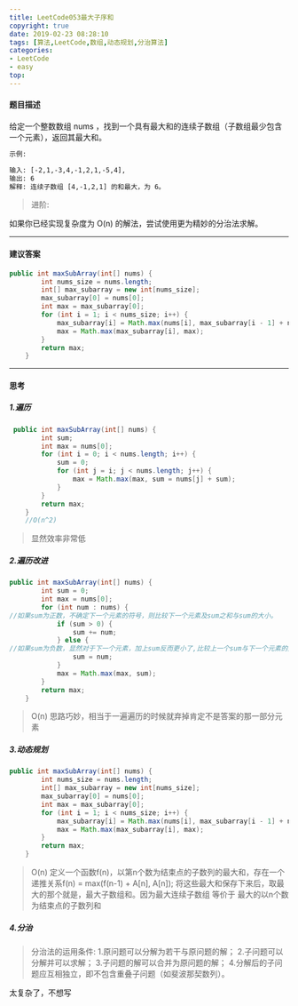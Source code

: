 ```yaml
---
title: LeetCode053最大子序和
copyright: true
date: 2019-02-23 08:28:10
tags: [算法,LeetCode,数组,动态规划,分治算法]
categories: 
- LeetCode
- easy
top:
---
```


#### 题目描述
给定一个整数数组 nums ，找到一个具有最大和的连续子数组（子数组最少包含一个元素），返回其最大和。

<!--more-->

```tex
示例:

输入: [-2,1,-3,4,-1,2,1,-5,4],
输出: 6
解释: 连续子数组 [4,-1,2,1] 的和最大，为 6。
```
>进阶:
>
如果你已经实现复杂度为 O(n) 的解法，尝试使用更为精妙的分治法求解。

---
#### 建议答案

```java
public int maxSubArray(int[] nums) {
        int nums_size = nums.length;
        int[] max_subarray = new int[nums_size];
        max_subarray[0] = nums[0];
        int max = max_subarray[0];
        for (int i = 1; i < nums_size; i++) {
            max_subarray[i] = Math.max(nums[i], max_subarray[i - 1] + nums[i]);
            max = Math.max(max_subarray[i], max);
        }
        return max;
    }
```

---
#### 思考

##### 1.遍历

```java
 public int maxSubArray(int[] nums) {
        int sum;
        int max = nums[0];
        for (int i = 0; i < nums.length; i++) {
            sum = 0;
            for (int j = i; j < nums.length; j++) {
                max = Math.max(max, sum = nums[j] + sum);
            }
        }
        return max;
    }
    //O(n^2)
```
>显然效率非常低

##### 2.遍历改进

```java
public int maxSubArray(int[] nums) {
        int sum = 0;
        int max = nums[0];
        for (int num : nums) {
//如果sum为正数，不确定下一个元素的符号，则比较下一个元素及sum之和与sum的大小。
            if (sum > 0) {
                sum += num;
            } else {
//如果sum为负数，显然对于下一个元素，加上sum反而更小了,比较上一个sum与下一个元素的大小（上一个元素如果不是最大的，已经被抛弃，如果是最大的则已经被赋值给max）
                sum = num;
            }
            max = Math.max(max, sum);
        }
        return max;
    }
```
>O(n)
>思路巧妙，相当于一遍遍历的时候就弃掉肯定不是答案的那一部分元素

##### 3.动态规划

```java
public int maxSubArray(int[] nums) {
        int nums_size = nums.length;
        int[] max_subarray = new int[nums_size];
        max_subarray[0] = nums[0];
        int max = max_subarray[0];
        for (int i = 1; i < nums_size; i++) {
            max_subarray[i] = Math.max(nums[i], max_subarray[i - 1] + nums[i]);
            max = Math.max(max_subarray[i], max);
        }
        return max;
    }
```
>O(n)
>定义一个函数f(n)，以第n个数为结束点的子数列的最大和，存在一个递推关系f(n) = max(f(n-1) + A[n], A[n]);
将这些最大和保存下来后，取最大的那个就是，最大子数组和。因为最大连续子数组 等价于 最大的以n个数为结束点的子数列和 

##### 4.分治

>分治法的运用条件:
1.原问题可以分解为若干与原问题的解；
2.子问题可以分解并可以求解；
3.子问题的解可以合并为原问题的解；
4.分解后的子问题应互相独立，即不包含重叠子问题（如斐波那契数列）。

太复杂了，不想写